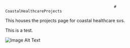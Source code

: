                                                     # CoastalHealthcareProjects
                                                    
This houses the projects page for coastal healthcare svs. 

This is a test. 

<img src="[link_to_image](https://imgur.com/a/yRfL73S)https://imgur.com/a/yRfL73S" alt="Image Alt Text">

